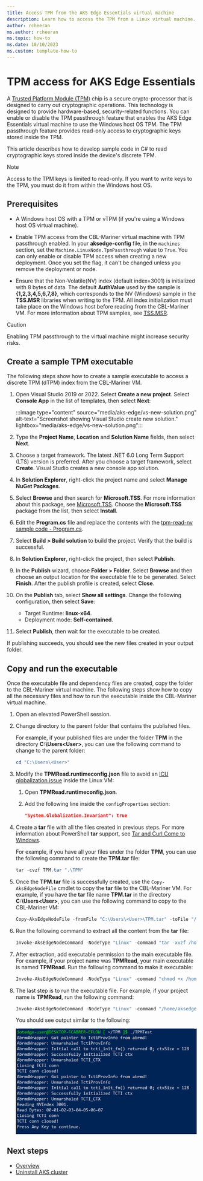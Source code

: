 ```yaml
---
title: Access TPM from the AKS Edge Essentials virtual machine
description: Learn how to access the TPM from a Linux virtual machine.
author: rcheeran
ms.author: rcheeran
ms.topic: how-to
ms.date: 10/10/2023
ms.custom: template-how-to
---
```


# TPM access for AKS Edge Essentials

A [Trusted Platform Module (TPM)](/windows/security/information-protection/tpm/trusted-platform-module-top-node) chip is a secure crypto-processor that is designed to carry out cryptographic operations. This technology is designed to provide hardware-based, security-related functions. You can enable or disable the TPM passthrough feature that enables the AKS Edge Essentials virtual machine to use the Windows host OS TPM. The TPM passthrough feature provides read-only access to cryptographic keys stored inside the TPM.

This article describes how to develop sample code in C# to read cryptographic keys stored inside the device's discrete TPM.

> [!NOTE]
> Access to the TPM keys is limited to read-only. If you want to write keys to the TPM, you must do it from within the Windows host OS.

## Prerequisites

- A Windows host OS with a TPM or vTPM (if you're using a Windows host OS virtual machine).

- Enable TPM access from the CBL-Mariner virtual machine with TPM passthrough enabled. In your **aksedge-config** file, in the `machines` section, set the `Machine.LinuxNode.TpmPassthrough` value to `True`. You can only enable or disable TPM access when creating a new deployment. Once you set the flag, it can't be changed unless you remove the deployment or node.

- Ensure that the Non-Volatile(NV) index (default index=3001) is initialized with 8 bytes of data. The default **AuthValue** used by the sample is **{1,2,3,4,5,6,7,8}**, which corresponds to the NV (Windows) sample in the **TSS.MSR** libraries when writing to the TPM. All index initialization must take place on the Windows host before reading from the CBL-Mariner VM. For more information about TPM samples, see [TSS.MSR](https://github.com/microsoft/TSS.MSR).

> [!CAUTION]
> Enabling TPM passthrough to the virtual machine might increase security risks.

## Create a sample TPM executable

The following steps show how to create a sample executable to access a discrete TPM (dTPM) index from the CBL-Mariner VM.

1. Open Visual Studio 2019 or 2022. Select **Create a new project**. Select **Console App** in the list of templates, then select **Next**:

    :::image type="content" source="media/aks-edge/vs-new-solution.png" alt-text="Screenshot showing Visual Studio create new solution." lightbox="media/aks-edge/vs-new-solution.png":::

1. Type the **Project Name**, **Location** and **Solution Name** fields, then select **Next**.

1. Choose a target framework. The latest .NET 6.0 Long Term Support (LTS) version is preferred. After you choose a target framework, select **Create**. Visual Studio creates a new console app solution.

1. In **Solution Explorer**, right-click the project name and select **Manage NuGet Packages**.

1. Select **Browse** and then search for **Microsoft.TSS**. For more information about this package, see [Microsoft.TSS](https://www.nuget.org/packages/Microsoft.TSS). Choose the **Microsoft.TSS** package from the list, then select **Install**.

1. Edit the **Program.cs** file and replace the contents with the [tpm-read-nv sample code - Program.cs](https://github.com/Azure/iotedge-eflow/blob/main/samples/tpm-read-nv/Program.cs).

1. Select **Build > Build solution** to build the project. Verify that the build is successful.

1. In **Solution Explorer**, right-click the project, then select **Publish**.

1. In the **Publish** wizard, choose **Folder > Folder**. Select **Browse** and then choose an output location for the executable file to be generated. Select **Finish**. After the publish profile is created, select **Close**.

1. On the **Publish** tab, select **Show all settings**. Change the following configuration, then select **Save**:

    - Target Runtime:  **linux-x64**.
    - Deployment mode: **Self-contained**.

1. Select **Publish**, then wait for the executable to be created.

If publishing succeeds, you should see the new files created in your output folder.

## Copy and run the executable

Once the executable file and dependency files are created, copy the folder to the CBL-Mariner virtual machine. The following steps show how to copy all the necessary files and how to run the executable inside the CBL-Mariner virtual machine.

1. Open an elevated PowerShell session.

1. Change directory to the parent folder that contains the published files.

    For example, if your published files are under the folder **TPM** in the directory **C:\Users\<User>**, you can use the following command to change to the parent folder:

    ```powershell
    cd "C:\Users\<User>"
    ```

1. Modify the **TPMRead.runtimeconfig.json** file to avoid an [ICU globalization issue](https://github.com/dotnet/core/issues/2186#issuecomment-472629489) inside the Linux VM:

    1. Open **TPMRead.runtimeconfig.json**.
    2. Add the following line inside the `configProperties` section:

       ```json
       "System.Globalization.Invariant": true
       ```

1. Create a **tar** file with all the files created in previous steps. For more information about PowerShell **tar** support, see [Tar and Curl Come to Windows](/virtualization/community/team-blog/2017/20171219-tar-and-curl-come-to-windows).

    For example, if you have all your files under the folder **TPM**, you can use the following command to create the **TPM.tar** file:

    ```powershell
    tar -cvzf TPM.tar ".\TPM"
    ```

1. Once the **TPM.tar** file is successfully created, use the `Copy-AksEdgeNodeFile` cmdlet to copy the **tar** file to the CBL-Mariner VM. For example, if you have the **tar** file name **TPM.tar** in the directory **C:\Users\<User>**, you can use the following command to copy to the CBL-Mariner VM:

    ```powershell
    Copy-AksEdgeNodeFile -fromFile "C:\Users\<User>\TPM.tar" -toFile "/home/aksedge-user/" -pushFile
    ```

1. Run the following command to extract all the content from the **tar** file:

   ```powershell
   Invoke-AksEdgeNodeCommand -NodeType "Linux" -command "tar -xvzf /home/aksedge-user/TPM.tar"
   ```

1. After extraction, add executable permission to the main executable file. For example, if your project name was **TPMRead**, your main executable is named **TPMRead**. Run the following command to make it executable:

    ```powershell
    Invoke-AksEdgeNodeCommand -NodeType "Linux" -command "chmod +x /home/aksedge-user/TPM/TPMRead"
    ```

1. The last step is to run the executable file. For example, if your project name is **TPMRead**, run the following command:

    ```powershell
    Invoke-AksEdgeNodeCommand -NodeType "Linux" -command "/home/aksedge-user/TPM/TPMRead"
    ```

    You should see output similar to the following:

    ![Screenshot showing TPM output.](./media/aks-edge/tpm-read-output.png)

## Next steps

- [Overview](aks-edge-overview.md)
- [Uninstall AKS cluster](aks-edge-howto-uninstall.md)

